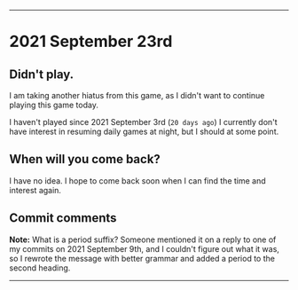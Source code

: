 
***

# 2021 September 23rd

## Didn't play.

I am taking another hiatus from this game, as I didn't want to continue playing this game today.

I haven't played since 2021 September 3rd (`20 days ago`) I currently don't have interest in resuming daily games at night, but I should at some point.

## When will you come back?

I have no idea. I hope to come back soon when I can find the time and interest again.

## Commit comments

**Note:** What is a period suffix? Someone mentioned it on a reply to one of my commits on 2021 September 9th, and I couldn't figure out what it was, so I rewrote the message with better grammar and added a period to the second heading.

***
